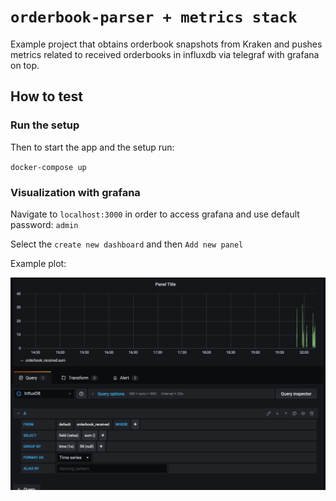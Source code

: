 # `orderbook-parser + metrics stack`

Example project that obtains orderbook snapshots from Kraken and pushes metrics related to received orderbooks in influxdb via telegraf with grafana on top.

## How to test

### Run the setup

Then to start the app and the setup run:

`docker-compose up`  

### Visualization with grafana

Navigate to `localhost:3000` in order to access grafana and use default password: `admin`

Select the `create new dashboard` and then `Add new panel`

Example plot:

![](images/example_orderbook_received_sum.png)